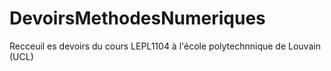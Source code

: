 # DevoirsMethodesNumeriques
Recceuil es devoirs du cours LEPL1104 à l'école polytechnnique de Louvain (UCL)
